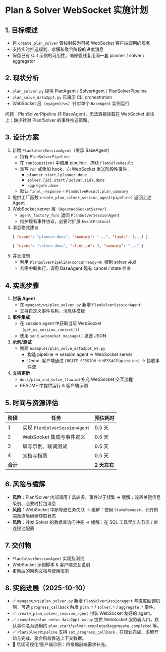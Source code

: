 # Plan & Solver WebSocket 实施计划

## 1. 目标概述
- 将 `create_plan_solver` 管线封装为可被 WebSocket 客户端调用的服务
- 支持实时推送规划、求解和聚合阶段的进度消息
- 保留已有 CLI 示例的可用性，确保管线复用同一套 planner / solver / aggregator

## 2. 现状分析
- `plan_solver.py` 提供 PlanAgent / SolverAgent / PlanSolverPipeline
- `plan_solve_data2ppt.py` 已演示 CLI orchestration
- WebSocket 层（`myagent/ws`）针对单个 `BaseAgent` 实例运行

问题：PlanSolverPipeline 非 BaseAgent，无法直接挂载在 WebSocket 会话上；缺少针对 Plan/Solver 的事件推送策略。

## 3. 设计方案
1. 新增 `PlanSolverSessionAgent`（继承 BaseAgent）
   - 持有 `PlanSolverPipeline`
   - 在 `run(question)` 中调用 pipeline，捕获 `PlanSolveResult`
   - 重写 `run` 或添加 hook，向 WebSocket 发送阶段性事件：
     - `planner.start` / `planner.done`
     - `solver.{id}.start` / `solver.{id}.done`
     - `aggregate.done`
   - 默认 `final_response` = `PlanSolveResult.plan_summary`
2. 提供工厂函数 `create_plan_solver_session_agent(pipeline)` 返回上述 Agent
3. WebSocket server 层（`AgentWebSocketServer`）
   - `agent_factory_func` 返回 `PlanSolverSessionAgent`
   - 维护现有事件协议，必要时扩展 `EventProtocol`
4. 消息格式建议
   ```json
   { "event": "planner.done", "summary": "...", "tasks": [...] }
   ```
   ```json
   { "event": "solver.done", "slide_id": 3, "summary": "..." }
   ```
5. 并发控制
   - 利用 `PlanSolverPipeline(concurrency=N)` 控制 solver 并发
   - 若需中断执行，调用 BaseAgent 现有 cancel / state 检查

## 4. 实现步骤
1. **封装 Agent**
   - 在 `myagent/ws/plan_solver.py` 新增 `PlanSolverSessionAgent`
   - 支持自定义事件名称、消息体模板
2. **事件集成**
   - 在 session agent 中获取当前 WebSocket（`get_ws_session_context()`）
   - 使用 `send_websocket_message()` 发送 JSON
3. **示例/测试**
   - 新建 `examples/plan_solve_data2ppt_ws.py`
     - 构造 pipeline → session agent → WebSocket server
     - Demo: 客户端通过 `CREATE_SESSION` → `MESSAGE(question)` → 接收事件流
4. **文档更新**
   - `docs/plan_and_solve_flow.md` 补充 WebSocket 交互流程
   - README 中提供运行 & 客户端示例

## 5. 时间与资源评估
| 阶段 | 任务 | 预估耗时 |
| --- | --- | --- |
| 1 | 实现 `PlanSolverSessionAgent` | 0.5 天 |
| 2 | WebSocket 集成与事件定义 | 0.5 天 |
| 3 | 编写示例、联调测试 | 0.5 天 |
| 4 | 文档与指南 | 0.5 天 |
| **合计** |  | **2 天左右** |

## 6. 风险与缓解
- **风险**：Plan/Solver 内部调用工具较多，事件过于频繁 → 缓解：设置关键信息级别、必要时打包消息
- **风险**：WebSocket 中断导致任务失联 → 缓解：使用 `StateManager`，允许前端重连后继续获取状态
- **风险**：并发 Solver 的数据库访问冲突 → 缓解：在 SQL 工具里加入节流 / 单连接池配置

## 7. 交付物
- `PlanSolverSessionAgent` 实现及测试
- WebSocket 示例脚本 & 客户端交互说明
- 更新后的架构文档与使用指南

## 8. 实施进展（2025-10-10）
- ✅ `myagent/ws/plan_solver.py` 新增 `PlanSolverSessionAgent` 与进度回调机制，可选 `progress_callback` 触发 `plan.*` / `solver.*` / `aggregate.*` 事件。
- ✅ `create_plan_solver_session_agent` 封装 WebSocket 友好的 agent。
- ✅ `examples/plan_solve_data2ppt_ws.py` 提供 WebSocket 服务器入口，默认事件名为通用的 `plan.start`/`solver.completed`/`aggregate.completed` 等。
- ✅ `PlanSolverPipeline` 支持 `set_progress_callback`，在规划完成、求解开始与完成、聚合阶段推送上下文数据。
- 🔄 后续可视化/客户端示例：待根据前端需求补充。
